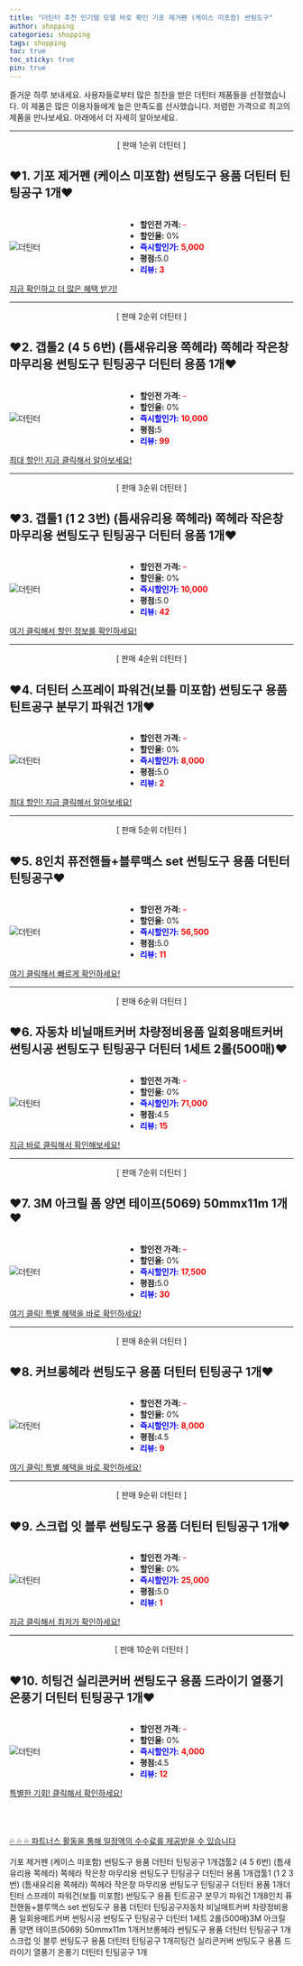 ```yaml
---
title: "더틴터 추천 인기템 모델 바로 확인 기포 제거펜 (케이스 미포함) 썬팅도구"
author: shopping
categories: shopping
tags: shopping
toc: true
toc_sticky: true
pin: true
---
```

즐거운 하루 보내세요. 사용자들로부터 많은 칭찬을 받은 더틴터 제품들을 선정했습니다. 이 제품은 많은 이용자들에게 높은 만족도를 선사했습니다. 저렴한 가격으로 최고의 제품을 만나보세요. 아래에서 더 자세히 알아보세요.

---
<p class="toplist" style="margin: 0 auto; display: block; width: fit-content;">[ 판매 1순위 더틴터 ]</p>

<h2><strong>❤️1. 기포 제거펜 (케이스 미포함) 썬팅도구 용품 더틴터 틴팅공구 1개❤️</strong></h2>

<div style="display: flex; align-items: center;">
    <div style="flex: 0.4;">
        <img src="https://thumbnail10.coupangcdn.com/thumbnails/remote/230x230ex/image/vendor_inventory/380f/b0a6360249540ca2b465b305a642daad852db188f381822c1cadb2ee1d67.jpg" alt="더틴터" style="max-width: 100%;">
    </div>
    <div style="flex: 0.6; margin-left: 10px;">
        <ul>
            <li><strong>할인전 가격:</strong> <del style="color: red;">-</del></li>
            <li><strong>할인율:</strong> 0%</li>
            <li><span style='color:blue'><strong>즉시할인가:</strong></span> <span style='color:red'><strong>5,000</strong></span></li>
            <li><strong>평점:</strong>5.0</li>
            <li><span style='color:blue'><strong>리뷰:</strong></span> <span style='color:red'><strong>3</strong></span></li>
        </ul>
    </div>
</div>
<div class="center">
    <a href="https://selin100587001.github.io?lptag=AF9450613&subid=githubio&pageKey=7389852931&traceid=V0-153&itemId=19103883415&vendorItemId=86224366199" class="myButton">
        지금 확인하고 더 많은 혜택 받기!
    </a>
</div>


---
<p class="toplist" style="margin: 0 auto; display: block; width: fit-content;">[ 판매 2순위 더틴터 ]</p>

<h2><strong>❤️2. 갭툴2 (4 5 6번) (틈새유리용 쪽헤라) 쪽헤라 작은창 마무리용 썬팅도구 틴팅공구 더틴터 용품 1개❤️</strong></h2>

<div style="display: flex; align-items: center;">
    <div style="flex: 0.4;">
        <img src="https://thumbnail10.coupangcdn.com/thumbnails/remote/230x230ex/image/vendor_inventory/2cef/8e2f69a76a5477bbfbbc4a5501cdad656ec90c6ee91c95f8f59a0778463f.jpg" alt="더틴터" style="max-width: 100%;">
    </div>
    <div style="flex: 0.6; margin-left: 10px;">
        <ul>
            <li><strong>할인전 가격:</strong> <del style="color: red;">-</del></li>
            <li><strong>할인율:</strong> 0%</li>
            <li><span style='color:blue'><strong>즉시할인가:</strong></span> <span style='color:red'><strong>10,000</strong></span></li>
            <li><strong>평점:</strong>5</li>
            <li><span style='color:blue'><strong>리뷰:</strong></span> <span style='color:red'><strong>99</strong></span></li>
        </ul>
    </div>
</div>
<div class="center">
    <a href="https://selin100587001.github.io?lptag=AF9450613&subid=githubio&pageKey=8201844977&traceid=V0-153&itemId=23514249502&vendorItemId=90540642837" class="myButton">
        최대 할인! 지금 클릭해서 알아보세요!
    </a>
</div>


---
<p class="toplist" style="margin: 0 auto; display: block; width: fit-content;">[ 판매 3순위 더틴터 ]</p>

<h2><strong>❤️3. 갭툴1 (1 2 3번) (틈새유리용 쪽헤라) 쪽헤라 작은창 마무리용 썬팅도구 틴팅공구 더틴터 용품 1개❤️</strong></h2>

<div style="display: flex; align-items: center;">
    <div style="flex: 0.4;">
        <img src="https://thumbnail10.coupangcdn.com/thumbnails/remote/230x230ex/image/vendor_inventory/637e/983091d798dc6e6a2d878dd095dc51f697a5e9903a5283b726de7d7d93cf.jpg" alt="더틴터" style="max-width: 100%;">
    </div>
    <div style="flex: 0.6; margin-left: 10px;">
        <ul>
            <li><strong>할인전 가격:</strong> <del style="color: red;">-</del></li>
            <li><strong>할인율:</strong> 0%</li>
            <li><span style='color:blue'><strong>즉시할인가:</strong></span> <span style='color:red'><strong>10,000</strong></span></li>
            <li><strong>평점:</strong>5.0</li>
            <li><span style='color:blue'><strong>리뷰:</strong></span> <span style='color:red'><strong>42</strong></span></li>
        </ul>
    </div>
</div>
<div class="center">
    <a href="https://selin100587001.github.io?lptag=AF9450613&subid=githubio&pageKey=6096230095&traceid=V0-153&itemId=11394162477&vendorItemId=78670204891" class="myButton">
        여기 클릭해서 할인 정보를 확인하세요!
    </a>
</div>


---
<p class="toplist" style="margin: 0 auto; display: block; width: fit-content;">[ 판매 4순위 더틴터 ]</p>

<h2><strong>❤️4. 더틴터 스프레이 파워건(보틀 미포함) 썬팅도구 용품 틴트공구 분무기 파워건 1개❤️</strong></h2>

<div style="display: flex; align-items: center;">
    <div style="flex: 0.4;">
        <img src="https://thumbnail8.coupangcdn.com/thumbnails/remote/230x230ex/image/vendor_inventory/e2af/13aa1fe7d2b0faefd2612e5694375a7be76c2e692bc2bf2878ae9fcce0da.jpg" alt="더틴터" style="max-width: 100%;">
    </div>
    <div style="flex: 0.6; margin-left: 10px;">
        <ul>
            <li><strong>할인전 가격:</strong> <del style="color: red;">-</del></li>
            <li><strong>할인율:</strong> 0%</li>
            <li><span style='color:blue'><strong>즉시할인가:</strong></span> <span style='color:red'><strong>8,000</strong></span></li>
            <li><strong>평점:</strong>5.0</li>
            <li><span style='color:blue'><strong>리뷰:</strong></span> <span style='color:red'><strong>2</strong></span></li>
        </ul>
    </div>
</div>
<div class="center">
    <a href="https://selin100587001.github.io?lptag=AF9450613&subid=githubio&pageKey=7800463998&traceid=V0-153&itemId=21124665532&vendorItemId=88186435471" class="myButton">
        최대 할인! 지금 클릭해서 알아보세요!
    </a>
</div>


---
<p class="toplist" style="margin: 0 auto; display: block; width: fit-content;">[ 판매 5순위 더틴터 ]</p>

<h2><strong>❤️5. 8인치 퓨전핸들+블루맥스 set 썬팅도구 용품 더틴터 틴팅공구❤️</strong></h2>

<div style="display: flex; align-items: center;">
    <div style="flex: 0.4;">
        <img src="https://thumbnail10.coupangcdn.com/thumbnails/remote/230x230ex/image/vendor_inventory/cae3/4952a5f5878560fa7d3d7663518baccee03d9c52c6689f56ebb86fe79216.jpg" alt="더틴터" style="max-width: 100%;">
    </div>
    <div style="flex: 0.6; margin-left: 10px;">
        <ul>
            <li><strong>할인전 가격:</strong> <del style="color: red;">-</del></li>
            <li><strong>할인율:</strong> 0%</li>
            <li><span style='color:blue'><strong>즉시할인가:</strong></span> <span style='color:red'><strong>56,500</strong></span></li>
            <li><strong>평점:</strong>5.0</li>
            <li><span style='color:blue'><strong>리뷰:</strong></span> <span style='color:red'><strong>11</strong></span></li>
        </ul>
    </div>
</div>
<div class="center">
    <a href="https://selin100587001.github.io?lptag=AF9450613&subid=githubio&pageKey=6148798972&traceid=V0-153&itemId=11853458969&vendorItemId=79126664291" class="myButton">
        여기 클릭해서 빠르게 확인하세요!
    </a>
</div>


---
<p class="toplist" style="margin: 0 auto; display: block; width: fit-content;">[ 판매 6순위 더틴터 ]</p>

<h2><strong>❤️6. 자동차 비닐매트커버 차량정비용품 일회용매트커버 썬팅시공 썬팅도구 틴팅공구 더틴터 1세트 2롤(500매)❤️</strong></h2>

<div style="display: flex; align-items: center;">
    <div style="flex: 0.4;">
        <img src="https://thumbnail6.coupangcdn.com/thumbnails/remote/230x230ex/image/vendor_inventory/a6c3/10d0a925275267c588374f2a01fa4e665978e648fc9b22092c411180323f.jpg" alt="더틴터" style="max-width: 100%;">
    </div>
    <div style="flex: 0.6; margin-left: 10px;">
        <ul>
            <li><strong>할인전 가격:</strong> <del style="color: red;">-</del></li>
            <li><strong>할인율:</strong> 0%</li>
            <li><span style='color:blue'><strong>즉시할인가:</strong></span> <span style='color:red'><strong>71,000</strong></span></li>
            <li><strong>평점:</strong>4.5</li>
            <li><span style='color:blue'><strong>리뷰:</strong></span> <span style='color:red'><strong>15</strong></span></li>
        </ul>
    </div>
</div>
<div class="center">
    <a href="https://selin100587001.github.io?lptag=AF9450613&subid=githubio&pageKey=7298169800&traceid=V0-153&itemId=18668952096&vendorItemId=85803353833" class="myButton">
        지금 바로 클릭해서 확인해보세요!
    </a>
</div>


---
<p class="toplist" style="margin: 0 auto; display: block; width: fit-content;">[ 판매 7순위 더틴터 ]</p>

<h2><strong>❤️7. 3M 아크릴 폼 양면 테이프(5069) 50mmx11m 1개❤️</strong></h2>

<div style="display: flex; align-items: center;">
    <div style="flex: 0.4;">
        <img src="https://thumbnail10.coupangcdn.com/thumbnails/remote/230x230ex/image/vendor_inventory/fe5a/311c06e867ac448bd425ed21785900b52d71698d74be04e7559eb3341d3b.jpg" alt="더틴터" style="max-width: 100%;">
    </div>
    <div style="flex: 0.6; margin-left: 10px;">
        <ul>
            <li><strong>할인전 가격:</strong> <del style="color: red;">-</del></li>
            <li><strong>할인율:</strong> 0%</li>
            <li><span style='color:blue'><strong>즉시할인가:</strong></span> <span style='color:red'><strong>17,500</strong></span></li>
            <li><strong>평점:</strong>5.0</li>
            <li><span style='color:blue'><strong>리뷰:</strong></span> <span style='color:red'><strong>30</strong></span></li>
        </ul>
    </div>
</div>
<div class="center">
    <a href="https://selin100587001.github.io?lptag=AF9450613&subid=githubio&pageKey=83513875&traceid=V0-153&itemId=264957602&vendorItemId=79020101370" class="myButton">
        여기 클릭! 특별 혜택을 바로 확인하세요!
    </a>
</div>


---
<p class="toplist" style="margin: 0 auto; display: block; width: fit-content;">[ 판매 8순위 더틴터 ]</p>

<h2><strong>❤️8. 커브롱헤라 썬팅도구 용품 더틴터 틴팅공구 1개❤️</strong></h2>

<div style="display: flex; align-items: center;">
    <div style="flex: 0.4;">
        <img src="https://thumbnail7.coupangcdn.com/thumbnails/remote/230x230ex/image/vendor_inventory/76fe/2559e658cf7ae5a74188d58017c51ee2d512f6337a8a288156e90cea1dd1.jpg" alt="더틴터" style="max-width: 100%;">
    </div>
    <div style="flex: 0.6; margin-left: 10px;">
        <ul>
            <li><strong>할인전 가격:</strong> <del style="color: red;">-</del></li>
            <li><strong>할인율:</strong> 0%</li>
            <li><span style='color:blue'><strong>즉시할인가:</strong></span> <span style='color:red'><strong>8,000</strong></span></li>
            <li><strong>평점:</strong>4.5</li>
            <li><span style='color:blue'><strong>리뷰:</strong></span> <span style='color:red'><strong>9</strong></span></li>
        </ul>
    </div>
</div>
<div class="center">
    <a href="https://selin100587001.github.io?lptag=AF9450613&subid=githubio&pageKey=6098147655&traceid=V0-153&itemId=11409724349&vendorItemId=78685655381" class="myButton">
        여기 클릭! 특별 혜택을 바로 확인하세요!
    </a>
</div>


---
<p class="toplist" style="margin: 0 auto; display: block; width: fit-content;">[ 판매 9순위 더틴터 ]</p>

<h2><strong>❤️9. 스크럽 잇 블루 썬팅도구 용품 더틴터 틴팅공구 1개❤️</strong></h2>

<div style="display: flex; align-items: center;">
    <div style="flex: 0.4;">
        <img src="https://thumbnail7.coupangcdn.com/thumbnails/remote/230x230ex/image/vendor_inventory/c3c2/7ec98ee2803d3ea8665d418164887d9731b0d7f45ff8e0bd57640120e0ee.jpg" alt="더틴터" style="max-width: 100%;">
    </div>
    <div style="flex: 0.6; margin-left: 10px;">
        <ul>
            <li><strong>할인전 가격:</strong> <del style="color: red;">-</del></li>
            <li><strong>할인율:</strong> 0%</li>
            <li><span style='color:blue'><strong>즉시할인가:</strong></span> <span style='color:red'><strong>25,000</strong></span></li>
            <li><strong>평점:</strong>5.0</li>
            <li><span style='color:blue'><strong>리뷰:</strong></span> <span style='color:red'><strong>1</strong></span></li>
        </ul>
    </div>
</div>
<div class="center">
    <a href="https://selin100587001.github.io?lptag=AF9450613&subid=githubio&pageKey=6147202254&traceid=V0-153&itemId=11838390868&vendorItemId=79111755011" class="myButton">
        지금 클릭해서 최저가 확인하세요!
    </a>
</div>


---
<p class="toplist" style="margin: 0 auto; display: block; width: fit-content;">[ 판매 10순위 더틴터 ]</p>

<h2><strong>❤️10. 히팅건 실리콘커버 썬팅도구 용품 드라이기 열풍기 온풍기 더틴터 틴팅공구 1개❤️</strong></h2>

<div style="display: flex; align-items: center;">
    <div style="flex: 0.4;">
        <img src="https://thumbnail9.coupangcdn.com/thumbnails/remote/230x230ex/image/vendor_inventory/7a36/85effd6b39d26bcb8406c9621e3c3665f17813a1cfe6f0ad54a8b71387cd.png" alt="더틴터" style="max-width: 100%;">
    </div>
    <div style="flex: 0.6; margin-left: 10px;">
        <ul>
            <li><strong>할인전 가격:</strong> <del style="color: red;">-</del></li>
            <li><strong>할인율:</strong> 0%</li>
            <li><span style='color:blue'><strong>즉시할인가:</strong></span> <span style='color:red'><strong>4,000</strong></span></li>
            <li><strong>평점:</strong>4.5</li>
            <li><span style='color:blue'><strong>리뷰:</strong></span> <span style='color:red'><strong>12</strong></span></li>
        </ul>
    </div>
</div>
<div class="center">
    <a href="https://selin100587001.github.io?lptag=AF9450613&subid=githubio&pageKey=7232999568&traceid=V0-153&itemId=18358100000&vendorItemId=85501888470" class="myButton">
        특별한 기회! 클릭해서 확인하세요!
    </a>
</div>

<br><br><br>[💦 💦 💦 파트너스 활동을 통해 일정액의 수수료를 제공받을 수 있습니다](https://link.coupang.com/a/bcpT2c)<br><br>기포 제거펜 (케이스 미포함) 썬팅도구 용품 더틴터 틴팅공구 1개갭툴2 (4 5 6번) (틈새유리용 쪽헤라) 쪽헤라 작은창 마무리용 썬팅도구 틴팅공구 더틴터 용품 1개갭툴1 (1 2 3번) (틈새유리용 쪽헤라) 쪽헤라 작은창 마무리용 썬팅도구 틴팅공구 더틴터 용품 1개더틴터 스프레이 파워건(보틀 미포함) 썬팅도구 용품 틴트공구 분무기 파워건 1개8인치 퓨전핸들+블루맥스 set 썬팅도구 용품 더틴터 틴팅공구자동차 비닐매트커버 차량정비용품 일회용매트커버 썬팅시공 썬팅도구 틴팅공구 더틴터 1세트 2롤(500매)3M 아크릴 폼 양면 테이프(5069) 50mmx11m 1개커브롱헤라 썬팅도구 용품 더틴터 틴팅공구 1개스크럽 잇 블루 썬팅도구 용품 더틴터 틴팅공구 1개히팅건 실리콘커버 썬팅도구 용품 드라이기 열풍기 온풍기 더틴터 틴팅공구 1개